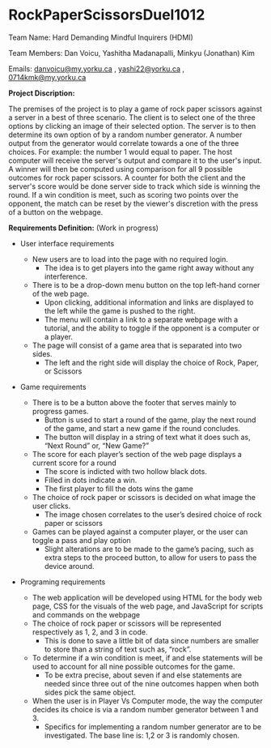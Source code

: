 # RockPaperScissorsDuel1012
Team Name: Hard Demanding Mindful Inquirers (HDMI)

Team Members: Dan Voicu, Yashitha Madanapalli, Minkyu (Jonathan) Kim

Emails: danvoicu@my.yorku.ca , yashi22@yorku.ca , 0714kmk@my.yorku.ca



**Project Discription:**

The premises of the project is to play a game of rock paper scissors against a server in a best of three scenario. The client is to select one of the three options by clicking an image of their selected option. The server is to then determine its own option of by a random number generator. A number output from the generator would correlate towards a one of the three choices. For example: the number 1 would equal to paper. The host computer will receive the server's output and compare it to the user's input. A winner will then be computed using comparison for all 9 possible outcomes for rock paper scissors. A counter for both the client and the server's score would be done server side to track which side is winning the round. If a win condition is meet, such as scoring two points over the opponent, the match can be reset by the viewer's discretion with the press of a button on the webpage.

**Requirements Definition:**
(Work in progress)

- User interface requirements
   - New users are to load into the page with no required login.
      - The idea is to get players into the game right away without any interference.
   - There is to be a drop-down menu button on the top left-hand corner of the web page.
      - Upon clicking, additional information and links are displayed to the left while the game is pushed to the right.
      - The menu will contain a link to a separate webpage with a tutorial, and the ability to toggle if the opponent is a computer or a player.
   - The page will consist of a game area that is separated into two sides.
      - The left and the right side will display the choice of Rock, Paper, or Scissors

- Game requirements
   - There is to be a button above the footer that serves mainly to progress games.
      - Button is used to start a round of the game, play the next round of the game, and start a new game if the round concludes.
      - The button will display in a string of text what it does such as, “Next Round” or, “New Game?”
   - The score for each player’s section of the web page displays a current score for a round
      - The score is indicted with two hollow black dots.  
      - Filled in dots indicate a win.
      - The first player to fill the dots wins the game
   - The choice of rock paper or scissors is decided on what image the user clicks.
      - The image chosen correlates to the user’s desired choice of rock paper or scissors
   - Games can be played against a computer player, or the user can toggle a pass and play option
      - Slight alterations are to be made to the game’s pacing, such as extra steps to the proceed button, to allow for users to pass the device around.


- Programing requirements
   - The web application will be developed using HTML for the body web page, CSS for the visuals of the web page, and JavaScript for scripts and commands on the webpage
   - The choice of rock paper or scissors will be represented respectively as 1, 2, and 3 in code.
      - This is done to save a little bit of data since numbers are smaller to store than a string of text such as, “rock”.
   - To determine if a win condition is meet, if and else statements will be used to account for all nine possible outcomes for the game.
      - To be extra precise, about seven if and else statements are needed since three out of the nine outcomes happen when both sides pick the same object.
   - When the user is in Player Vs Computer mode, the way the computer decides its choice is via a random number generator between 1 and 3.
      - Specifics for implementing a random number generator are to be investigated. The base line is: 1,2 or 3 is randomly chosen.








